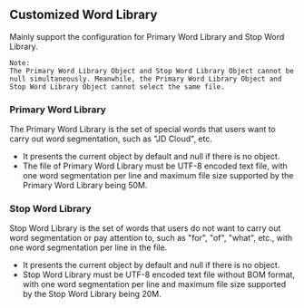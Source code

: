 ## Customized Word Library
Mainly support the configuration for Primary Word Library and Stop Word Library.

```
Note:
The Primary Word Library Object and Stop Word Library Object cannot be null simultaneously. Meanwhile, the Primary Word Library Object and Stop Word Library Object cannot select the same file.
```

### Primary Word Library
The Primary Word Library is the set of special words that users want to carry out word segmentation, such as "JD Cloud", etc.</br>
- It presents the current object by default and null if there is no object.</br>
- The file of Primary Word Library must be UTF-8 encoded text file, with one word segmentation per line and maximum file size supported by the Primary Word Library being 50M.</br>
### Stop Word Library
Stop Word Library is the set of words that users do not want to carry out word segmentation or pay attention to, such as "for", "of", "what", etc., with one word segmentation per line in the file.
- It presents the current object by default and null if there is no object.
- Stop Word Library must be UTF-8 encoded text file without BOM format, with one word segmentation per line and maximum file size supported by the Stop Word Library being 20M.
